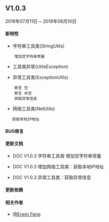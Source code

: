 ## V1.0.3

2019年07月11日 ~ 2019年08月10日

#### 新特性

- 字符串工具类(StringUtils)

```
    增加空字符串常量
```

- 工具类异常(UtilsException)

- 异常工具类(ExceptionUtils)

```
    断言 空
    断言 非空
    获取异常信息
```

- 网络工具类(NetUtils)

```
   获取本地IP地址 
```

#### BUG修复

#### 更新文档

- DOC V1.0.3 字符串工具类 增加空字符串常量

- DOC V1.0.3 增加网络工具类：获取本地IP地址

- DOC V1.0.3 异常工具类：获取异常信息

#### 更新依赖


#### 相关作者

- [@Erwin Feng](https://github.com/fengwenyi)
